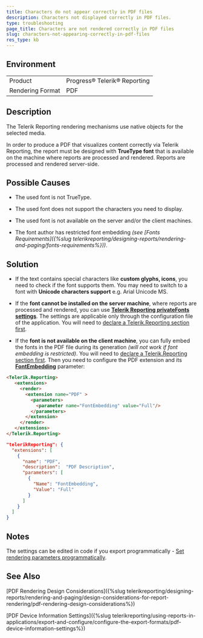 ```yaml
---
title: Characters do not appear correctly in PDF files
description: Characters not displayed correctly in PDF files.
type: troubleshooting
page_title: Characters are not rendered correctly in PDF files
slug: characters-not-appearing-correctly-in-pdf-files
res_type: kb
---
```


## Environment
<table>
    <tbody>
	    <tr>
	    	<td>Product</td>
	    	<td>Progress® Telerik® Reporting</td>
	    </tr>
       <tr>
	    	<td>Rendering Format</td>
	    	<td>PDF</td>
	    </tr>
    </tbody>
</table>

## Description  

The Telerik Reporting rendering mechanisms use native objects for the selected media.
  
In order to produce a PDF that visualizes content correctly via Telerik Reporting, the report must be designed with **TrueType font** that is available on the machine where reports are processed and rendered. Reports are processed and rendered server-side.  

## Possible Causes

- The used font is not TrueType.

- The used font does not support the characters you need to display.

- The used font is not available on the server and/or the client machines.

- The font author has restricted font embedding _(see [Fonts Requirements]({%slug telerikreporting/designing-reports/rendering-and-paging/fonts-requirements%}))_.
  
## Solution
  
- If the text contains special characters like **custom glyphs, icons**, you need to check if the font supports them. You may need to switch to a font with **Unicode characters support** e.g. Arial Unicode MS.  
  
- If the **font cannot be installed on the server machine**, where reports are processed and rendered, you can use <a href="../configuring-telerik-reproting-privatefonts" target="_blank">**Telerik Reporting privateFonts settings**</a>. The settings are applicable only through the configuration file of the application. You will need to <a href="../configuring-telerik-reporting" target="_blank">declare a Telerik.Reporting section first</a>.  
  
- If the **font is not available on the client machine**, you can fully embed the fonts in the PDF file during its generation _(will not work if font embedding is restricted)_. You will need to <a href="../configuring-telerik-reporting" target="_blank">declare a Telerik.Reporting section first</a>. Then you need to configure the PDF extension and its <a href="../device-information-settings-pdf" target="_blank">**FontEmbedding**</a> parameter:  

```html
<Telerik.Reporting>
   <extensions>
     <render>
       <extension name="PDF" >
         <parameters>
           <parameter name="FontEmbedding" value="Full"/>
         </parameters>
       </extension>
     </render>
   </extensions>
</Telerik.Reporting>
```

```	json
"telerikReporting": {
  "extensions": [
    {
      "name": "PDF",
      "description":  "PDF Description",
      "parameters": [
        {
          "Name": "FontEmbedding",
          "Value": "Full"
        }
      ]
    }
  ]
}
```
  
## Notes

The settings can be edited in code if you export programmatically - <a href="../configuring-telerik-reporting-extensions#set-rendering-parameters-programmatically" target="_blank">Set rendering parameters programmatically</a>.  
  
## See Also

[PDF Rendering Design Considerations]({%slug telerikreporting/designing-reports/rendering-and-paging/design-considerations-for-report-rendering/pdf-rendering-design-considerations%})

[PDF Device Information Settings]({%slug telerikreporting/using-reports-in-applications/export-and-configure/configure-the-export-formats/pdf-device-information-settings%})
